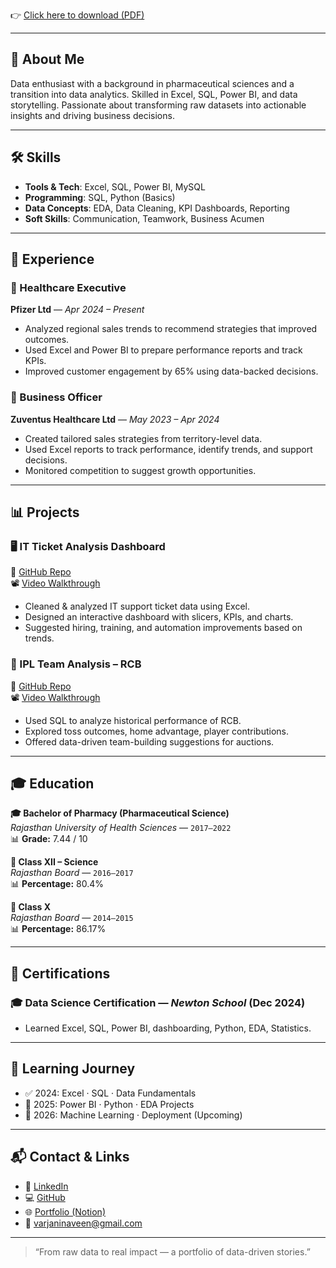 👉 [Click here to download (PDF)](https://github.com/naveenvarjani/naveen-resume/raw/main/Resume.pdf)  

---

## 👤 About Me

Data enthusiast with a background in pharmaceutical sciences and a transition into data analytics. Skilled in Excel, SQL, Power BI, and data storytelling. Passionate about transforming raw datasets into actionable insights and driving business decisions.

---

## 🛠️ Skills

- **Tools & Tech**: Excel, SQL, Power BI, MySQL
- **Programming**: SQL, Python (Basics)
- **Data Concepts**: EDA, Data Cleaning, KPI Dashboards, Reporting
- **Soft Skills**: Communication, Teamwork, Business Acumen

---

## 💼 Experience

### 📌 Healthcare Executive  
**Pfizer Ltd** — *Apr 2024 – Present*  
- Analyzed regional sales trends to recommend strategies that improved outcomes.  
- Used Excel and Power BI to prepare performance reports and track KPIs.  
- Improved customer engagement by 65% using data-backed decisions.

### 📌 Business Officer  
**Zuventus Healthcare Ltd** — *May 2023 – Apr 2024*  
- Created tailored sales strategies from territory-level data.  
- Used Excel reports to track performance, identify trends, and support decisions.  
- Monitored competition to suggest growth opportunities.

---

## 📊 Projects

### 🖥️ IT Ticket Analysis Dashboard  
🔗 [GitHub Repo](https://github.com/naveenvarjani/IT-Ticket-Analysis-Excel-Dashboard)  
📽️ [Video Walkthrough](https://drive.google.com/file/d/1qRExDNR9x8rsvBlhMv-SxhlDisX8_HKp/view?usp=drive_link) 

- Cleaned & analyzed IT support ticket data using Excel.
- Designed an interactive dashboard with slicers, KPIs, and charts.
- Suggested hiring, training, and automation improvements based on trends.

### 🏏 IPL Team Analysis – RCB  
🔗 [GitHub Repo](https://github.com/naveenvarjani/IPL-Team-Analysis---RCB)  
📽️ [Video Walkthrough](https://drive.google.com/file/d/1HSy1kkSOdUeiq47k-Su7xUwdXqzRNujQ/view?usp=drive_link)

- Used SQL to analyze historical performance of RCB.
- Explored toss outcomes, home advantage, player contributions.
- Offered data-driven team-building suggestions for auctions.

---

## 🎓 Education

**🎓 Bachelor of Pharmacy (Pharmaceutical Science)**  
*Rajasthan University of Health Sciences* — `2017–2022`  
📊 **Grade:** 7.44 / 10  

**🏫 Class XII – Science**  
*Rajasthan Board* — `2016–2017`  
📊 **Percentage:** 80.4%  

**🏫 Class X**  
*Rajasthan Board* — `2014–2015`  
📊 **Percentage:** 86.17%


---

## 📜 Certifications

### 🎓 Data Science Certification — *Newton School* (Dec 2024)  
- Learned Excel, SQL, Power BI, dashboarding, Python, EDA, Statistics.  

---

## 🧭 Learning Journey

- ✅ 2024: Excel · SQL · Data Fundamentals  
- 🔄 2025: Power BI · Python · EDA Projects  
- 🔬 2026: Machine Learning · Deployment (Upcoming)  

---

## 📬 Contact & Links

- 💼 [LinkedIn](https://www.linkedin.com/in/naveenvarjani)  
- 💻 [GitHub](https://github.com/naveenvarjani)  
- 🌐 [Portfolio (Notion)](https://www.notion.so/Naveen-Varjani-Data-Science-Portfolio-41788bba67db45bc90fa2b2e2b9e25b4)  
- 📧 [varjaninaveen@gmail.com](mailto:varjaninaveen@gmail.com)

---

> “From raw data to real impact — a portfolio of data-driven stories.”
